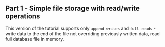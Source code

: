 ## Part 1 - Simple file storage with read/write operations ##

This version of the tutorial supports only `append writes` and `full reads` - write data to 
the end of the file not overriding previously written data, read full database file in memory.
